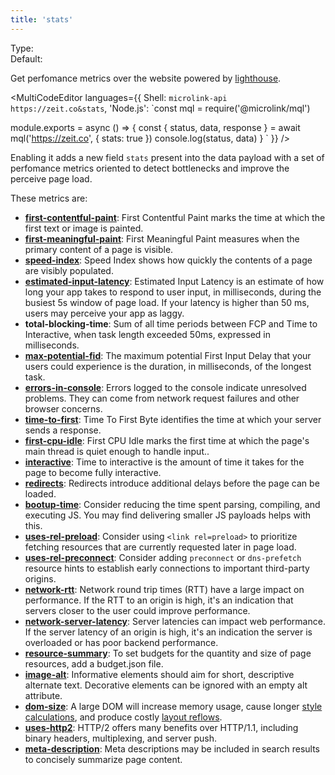 ```yaml
---
title: 'stats'
--- 
```


Type: <Type children='<boolean>'/><br/>
Default: <Type children='false'/>

Get perfomance metrics over the website powered by [lighthouse](https://developers.google.com/web/tools/lighthouse).

<MultiCodeEditor languages={{
  Shell: `microlink-api https://zeit.co&stats`,
  'Node.js': `const mql = require('@microlink/mql')
 
module.exports = async () => {
  const { status, data, response } = await mql('https://zeit.co', {
    stats: true
  })
  console.log(status, data)
}
  `
  }} 
/>

Enabling it adds a new field  `stats` present into the data payload with a set of perfomance metrics oriented to detect bottlenecks and improve the perceive page load.

These metrics are:

- [**first-contentful-paint**](https://web.dev/first-contentful-paint): First Contentful Paint marks the time at which the first text or image is painted.
- [**first-meaningful-paint**](https://web.dev/first-meaningful-paint): First Meaningful Paint measures when the primary content of a page is visible.
- [**speed-index**](https://web.dev/speed-index): Speed Index shows how quickly the contents of a page are visibly populated.
- [**estimated-input-latency**](https://web.dev/estimated-input-latency): Estimated Input Latency is an estimate of how long your app takes to respond to user input, in milliseconds, during the busiest 5s window of page load. If your latency is higher than 50 ms, users may perceive your app as laggy.
- **total-blocking-time**: Sum of all time periods between FCP and Time to Interactive, when task length exceeded 50ms, expressed in milliseconds.
- [**max-potential-fid**](https://developers.google.com/web/updates/2018/05/first-input-delay): The maximum potential First Input Delay that your users could experience is the duration, in milliseconds, of the longest task.
- [**errors-in-console**](https://web.dev/errors-in-console): Errors logged to the console indicate unresolved problems. They can come from network request failures and other browser concerns.
- [**time-to-first**](https://web.dev/time-to-first-byte): Time To First Byte identifies the time at which your server sends a response.
- [**first-cpu-idle**](https://web.dev/first-cpu-idle): First CPU Idle marks the first time at which the page's main thread is quiet enough to handle input..
- [**interactive**](https://web.dev/interactive): Time to interactive is the amount of time it takes for the page to become fully interactive.
- [**redirects**](https://web.dev/redirects): Redirects introduce additional delays before the page can be loaded.
- [**bootup-time**](https://web.dev/bootup-time): Consider reducing the time spent parsing, compiling, and executing JS. You may find delivering smaller JS payloads helps with this.
- [**uses-rel-preload**](https://web.dev/uses-rel-preload): Consider using `<link rel=preload>` to prioritize fetching resources that are currently requested later in page load.
- [**uses-rel-preconnect**](https://web.dev/uses-rel-preconnect): Consider adding `preconnect` or `dns-prefetch` resource hints to establish early connections to important third-party origins.
- [**network-rtt**](https://hpbn.co/primer-on-latency-and-bandwidth/): Network round trip times (RTT) have a large impact on performance. If the RTT to an origin is high, it's an indication that servers closer to the user could improve performance.
- [**network-server-latency**](https://hpbn.co/primer-on-web-performance/#analyzing-the-resource-waterfall): Server latencies can impact web performance. If the server latency of an origin is high, it's an indication the server is overloaded or has poor backend performance.
- [**resource-summary**](https://developers.google.com/web/tools/lighthouse/audits/budgets): To set budgets for the quantity and size of page resources, add a budget.json file.
- [**image-alt**](https://web.dev/image-alt/): Informative elements should aim for short, descriptive alternate text. Decorative elements can be ignored with an empty alt attribute.
- [**dom-size**](https://web.dev/dom-size): A large DOM will increase memory usage, cause longer [style calculations](https://developers.google.com/web/fundamentals/performance/rendering/reduce-the-scope-and-complexity-of-style-calculations), and produce costly [layout reflows](https://developers.google.com/speed/articles/reflow).
- [**uses-http2**](https://web.dev/uses-http2): HTTP/2 offers many benefits over HTTP/1.1, including binary headers, multiplexing, and server push.
- [**meta-description**](https://web.dev/meta-description): Meta descriptions may be included in search results to concisely summarize page content.
